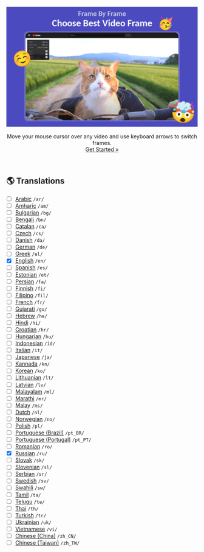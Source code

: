 <p align="center">
    <a href="https://github.com/victor-savinov/frame-by-frame">
        <img src="https://github.com/victor-savinov/previews/blob/master/frame-by-frame/screenshot-01.png">
    </a>
</p>

<p align="center">
    Move your mouse cursor over any video and use keyboard arrows to switch frames.
    <br>
    <a href="https://chrome.google.com/webstore/detail/frame-by-frame/cclnaabdfgnehogonpeddbgejclcjneh">Get Started »</a>
</p>

<br>

## :earth_americas: Translations
- [ ] [Arabic](https://github.com/victor-savinov/frame-by-frame/tree/master/_locales/ar/messages.json) `/ar/`
- [ ] [Amharic](https://github.com/victor-savinov/frame-by-frame/tree/master/_locales/am/messages.json) `/am/`
- [ ] [Bulgarian](https://github.com/victor-savinov/frame-by-frame/tree/master/_locales/bg/messages.json) `/bg/`
- [ ] [Bengali](https://github.com/victor-savinov/frame-by-frame/tree/master/_locales/bn/messages.json) `/bn/`
- [ ] [Catalan](https://github.com/victor-savinov/frame-by-frame/tree/master/_locales/ca/messages.json) `/ca/`
- [ ] [Czech](https://github.com/victor-savinov/frame-by-frame/tree/master/_locales/cs/messages.json) `/cs/`
- [ ] [Danish](https://github.com/victor-savinov/frame-by-frame/tree/master/_locales/da/messages.json) `/da/`
- [ ] [German](https://github.com/victor-savinov/frame-by-frame/tree/master/_locales/de/messages.json) `/de/`
- [ ] [Greek](https://github.com/victor-savinov/frame-by-frame/tree/master/_locales/el/messages.json) `/el/`
- [x] [English](https://github.com/victor-savinov/frame-by-frame/tree/master/_locales/en/messages.json) `/en/`
- [ ] [Spanish](https://github.com/victor-savinov/frame-by-frame/tree/master/_locales/es/messages.json) `/es/`
- [ ] [Estonian](https://github.com/victor-savinov/frame-by-frame/tree/master/_locales/et/messages.json) `/et/`
- [ ] [Persian](https://github.com/victor-savinov/frame-by-frame/tree/master/_locales/fa/messages.json) `/fa/`
- [ ] [Finnish](https://github.com/victor-savinov/frame-by-frame/tree/master/_locales/fi/messages.json) `/fi/`
- [ ] [Filipino](https://github.com/victor-savinov/frame-by-frame/tree/master/_locales/fil/messages.json) `/fil/`
- [ ] [French](https://github.com/victor-savinov/frame-by-frame/tree/master/_locales/fr/messages.json) `/fr/`
- [ ] [Gujarati](https://github.com/victor-savinov/frame-by-frame/tree/master/_locales/gu/messages.json) `/gu/`
- [ ] [Hebrew](https://github.com/victor-savinov/frame-by-frame/tree/master/_locales/he/messages.json) `/he/`
- [ ] [Hindi](https://github.com/victor-savinov/frame-by-frame/tree/master/_locales/hi/messages.json) `/hi/`
- [ ] [Croatian](https://github.com/victor-savinov/frame-by-frame/tree/master/_locales/hr/messages.json) `/hr/`
- [ ] [Hungarian](https://github.com/victor-savinov/frame-by-frame/tree/master/_locales/hu/messages.json) `/hu/`
- [ ] [Indonesian](https://github.com/victor-savinov/frame-by-frame/tree/master/_locales/id/messages.json) `/id/`
- [ ] [Italian](https://github.com/victor-savinov/frame-by-frame/tree/master/_locales/it/messages.json) `/it/`
- [ ] [Japanese](https://github.com/victor-savinov/frame-by-frame/tree/master/_locales/ja/messages.json) `/ja/`
- [ ] [Kannada](https://github.com/victor-savinov/frame-by-frame/tree/master/_locales/kn/messages.json) `/kn/`
- [ ] [Korean](https://github.com/victor-savinov/frame-by-frame/tree/master/_locales/ko/messages.json) `/ko/`
- [ ] [Lithuanian](https://github.com/victor-savinov/frame-by-frame/tree/master/_locales/lt/messages.json) `/lt/`
- [ ] [Latvian](https://github.com/victor-savinov/frame-by-frame/tree/master/_locales/lv/messages.json) `/lv/`
- [ ] [Malayalam](https://github.com/victor-savinov/frame-by-frame/tree/master/_locales/ml/messages.json) `/ml/`
- [ ] [Marathi](https://github.com/victor-savinov/frame-by-frame/tree/master/_locales/mr/messages.json) `/mr/`
- [ ] [Malay](https://github.com/victor-savinov/frame-by-frame/tree/master/_locales/ms/messages.json) `/ms/`
- [ ] [Dutch](https://github.com/victor-savinov/frame-by-frame/tree/master/_locales/nl/messages.json) `/nl/`
- [ ] [Norwegian](https://github.com/victor-savinov/frame-by-frame/tree/master/_locales/no/messages.json) `/no/`
- [ ] [Polish](https://github.com/victor-savinov/frame-by-frame/tree/master/_locales/pl/messages.json) `/pl/`
- [ ] [Portuguese (Brazil)](https://github.com/victor-savinov/frame-by-frame/tree/master/_locales/pt_BR/messages.json) `/pt_BR/`
- [ ] [Portuguese (Portugal)](https://github.com/victor-savinov/frame-by-frame/tree/master/_locales/pt_PT/messages.json) `/pt_PT/`
- [ ] [Romanian](https://github.com/victor-savinov/frame-by-frame/tree/master/_locales/ro/messages.json) `/ro/`
- [x] [Russian](https://github.com/victor-savinov/frame-by-frame/tree/master/_locales/ru/messages.json) `/ru/`
- [ ] [Slovak](https://github.com/victor-savinov/frame-by-frame/tree/master/_locales/sk/messages.json) `/sk/`
- [ ] [Slovenian](https://github.com/victor-savinov/frame-by-frame/tree/master/_locales/sl/messages.json) `/sl/`
- [ ] [Serbian](https://github.com/victor-savinov/frame-by-frame/tree/master/_locales/sr/messages.json) `/sr/`
- [ ] [Swedish](https://github.com/victor-savinov/frame-by-frame/tree/master/_locales/sv/messages.json) `/sv/`
- [ ] [Swahili](https://github.com/victor-savinov/frame-by-frame/tree/master/_locales/sw/messages.json) `/sw/`
- [ ] [Tamil](https://github.com/victor-savinov/frame-by-frame/tree/master/_locales/ta/messages.json) `/ta/`
- [ ] [Telugu](https://github.com/victor-savinov/frame-by-frame/tree/master/_locales/te/messages.json) `/te/`
- [ ] [Thai](https://github.com/victor-savinov/frame-by-frame/tree/master/_locales/th/messages.json) `/th/`
- [ ] [Turkish](https://github.com/victor-savinov/frame-by-frame/tree/master/_locales/tr/messages.json) `/tr/`
- [ ] [Ukrainian](https://github.com/victor-savinov/frame-by-frame/tree/master/_locales/uk/messages.json) `/uk/`
- [ ] [Vietnamese](https://github.com/victor-savinov/frame-by-frame/tree/master/_locales/vi/messages.json) `/vi/`
- [ ] [Chinese (China)](https://github.com/victor-savinov/frame-by-frame/tree/master/_locales/zh_CN/messages.json) `/zh_CN/`
- [ ] [Chinese (Taiwan)](https://github.com/victor-savinov/frame-by-frame/tree/master/_locales/zh_TW/messages.json) `/zh_TW/`
